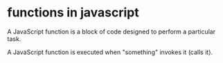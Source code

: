 # functions in javascript
A JavaScript function is a block of code designed to perform a particular task.

A JavaScript function is executed when "something" invokes it (calls it).